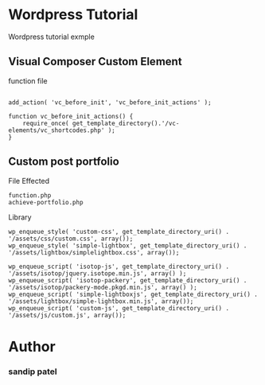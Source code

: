 # Wordpress Tutorial

Wordpress tutorial exmple

## Visual Composer Custom Element

function file
```

add_action( 'vc_before_init', 'vc_before_init_actions' );
 
function vc_before_init_actions() {     
    require_once( get_template_directory().'/vc-elements/vc_shortcodes.php' );    
}
```

## Custom post portfolio

File Effected
```
function.php
achieve-portfolio.php
```
Library
```
wp_enqueue_style( 'custom-css', get_template_directory_uri() . '/assets/css/custom.css', array());
wp_enqueue_style( 'simple-lightbox', get_template_directory_uri() . '/assets/lightbox/simplelightbox.css', array());

wp_enqueue_script( 'isotop-js', get_template_directory_uri() . '/assets/isotop/jquery.isotope.min.js', array() );
wp_enqueue_script( 'isotop-packery', get_template_directory_uri() . '/assets/isotop/packery-mode.pkgd.min.js', array() );
wp_enqueue_script( 'simple-lightboxjs', get_template_directory_uri() . '/assets/lightbox/simple-lightbox.min.js', array());
wp_enqueue_script( 'custom-js', get_template_directory_uri() . '/assets/js/custom.js', array());
```

# Author

### sandip patel


